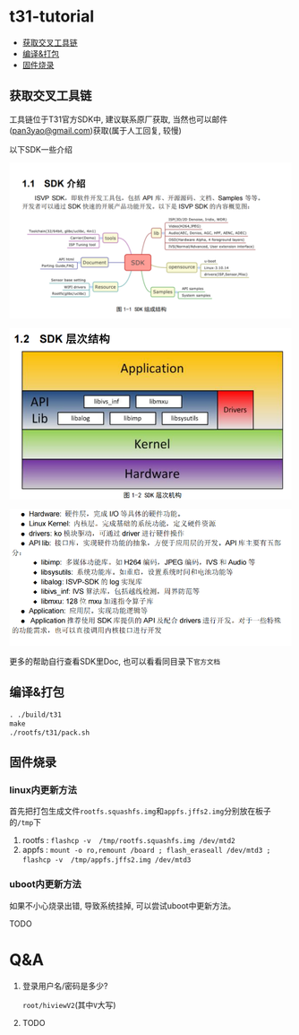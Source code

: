 # **t31-tutorial**

* [获取交叉工具链](#获取交叉工具链)
* [编译&打包](#编译&打包)
* [固件烧录](#固件烧录)

## 获取交叉工具链

工具链位于T31官方SDK中, 建议联系原厂获取, 当然也可以邮件(pan3yao@gmail.com)获取(属于人工回复, 较慢)

以下SDK一些介绍

![1](pic/1.png)

![2](pic/2.png)

![3](pic/3.png)

更多的帮助自行查看SDK里Doc, 也可以看看同目录下`官方文档`

## 编译&打包

```
. ./build/t31
make
./rootfs/t31/pack.sh
```

## 固件烧录
### linux内更新方法

首先把打包生成文件`rootfs.squashfs.img`和`appfs.jffs2.img`分别放在板子的`/tmp`下

1. rootfs : `flashcp -v  /tmp/rootfs.squashfs.img /dev/mtd2`
2. appfs : `mount -o ro,remount /board ; flash_eraseall /dev/mtd3 ; flashcp -v  /tmp/appfs.jffs2.img /dev/mtd3`
### uboot内更新方法

如果不小心烧录出错, 导致系统挂掉, 可以尝试uboot中更新方法。

TODO



# Q&A

1. 登录用户名/密码是多少?

   `root/hiviewV2`(其中`V`大写)

2. TODO